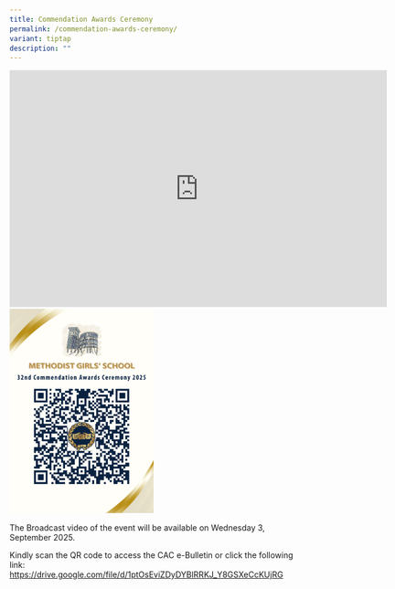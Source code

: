 ```yaml
---
title: Commendation Awards Ceremony
permalink: /commendation-awards-ceremony/
variant: tiptap
description: ""
---
```

<div class="iframe-wrapper">
<iframe height="415" width="660" allowfullscreen="true" frameborder="0" src="https://www.youtube.com/embed/sYnWIIE0Wb4?si=cutxPhG29JB7NQR1"></iframe>
</div>
<div class="isomer-image-wrapper">
<img style="width: 50%;" height="auto" width="100%" alt="" src="/images/Secondary__2_.png">
</div>
<p></p>
<p>The Broadcast video of the event will be available on Wednesday 3, September
2025.</p>
<p>Kindly scan the QR code to access the CAC e-Bulletin or click the following
link: <a href="https://drive.google.com/file/d/1ptOsEviZDyDYBlRRKJ_Y8GSXeCcKUjRG" rel="noopener noreferrer nofollow" target="_blank">https://drive.google.com/file/d/1ptOsEviZDyDYBlRRKJ_Y8GSXeCcKUjRG</a>&nbsp;</p>
<p></p>
<p></p>
<p></p>